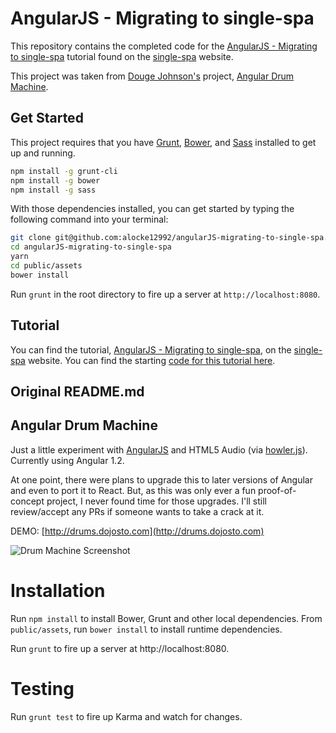 # AngularJS - Migrating to single-spa

This repository contains the completed code for the [AngularJS - Migrating to single-spa](https://single-spa.js.org/docs/migrating-angularJS-tutorial.html) tutorial found on the [single-spa](https://single-spa.js.org/) website.

This project was taken from [Douge Johnson's](https://github.com/dougjohnston) project, [Angular Drum Machine](https://github.com/dougjohnston/angular-drum-machine.git).


## Get Started

This project requires that you have [Grunt](https://gruntjs.com/getting-started), [Bower](https://bower.io/), and [Sass](https://sass-lang.com/) installed to get up and running.

```bash
npm install -g grunt-cli
npm install -g bower
npm install -g sass
```

With those dependencies installed, you can get started by typing the following command into your terminal:

```bash
git clone git@github.com:alocke12992/angularJS-migrating-to-single-spa.git
cd angularJS-migrating-to-single-spa
yarn
cd public/assets
bower install
```

Run `grunt` in the root directory to fire up a server at `http://localhost:8080`.

## Tutorial

You can find the tutorial, [AngularJS - Migrating to single-spa](https://single-spa.js.org/docs/migrating-angularJS-tutorial.html), on the [single-spa](https://single-spa.js.org/) website. You can find the starting [code for this tutorial here](https://github.com/alocke12992/angularJS-migrating-to-single-spa-starter).

## Original README.md

Angular Drum Machine
--------------------

Just a little experiment with [AngularJS](https://github.com/angular/angular.js
"AngularJS") and HTML5 Audio (via [howler.js](https://github.com/goldfire/howler.js "howler.js")). Currently using Angular 1.2.

At one point, there were plans to upgrade this to later versions of Angular and even to port it to React. But, as this was only ever a fun proof-of-concept project, I never found time for those upgrades. I'll still review/accept any PRs if someone wants to take a crack at it.

DEMO: [http://drums.dojosto.com](http://drums.dojosto.com)

![Drum Machine Screenshot](https://raw.github.com/dougjohnston/angular-drum-machine/master/screenshot.png)

Installation
============

Run `npm install` to install Bower, Grunt and other local dependencies.
From `public/assets`, run `bower install` to install runtime dependencies.

Run `grunt` to fire up a server at http://localhost:8080.

Testing
=======

Run `grunt test` to fire up Karma and watch for changes.
